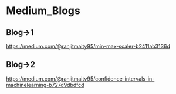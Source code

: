 # Medium_Blogs
## Blog→1
https://medium.com/@ranjitmaity95/min-max-scaler-b2411ab3136d

## Blog→2
https://medium.com/@ranjitmaity95/confidence-intervals-in-machinelearning-b727d9dbdfcd

